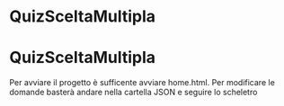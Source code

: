 # QuizSceltaMultipla
# QuizSceltaMultipla

Per avviare il progetto è sufficente avviare home.html.
Per modificare le domande basterà andare nella cartella JSON e seguire lo scheletro
